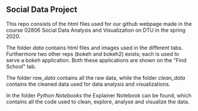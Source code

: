 ## Social Data Project

This repo consists of the html files used for our github webpage made in the course 02806 Social Data Analysis and Visualization on DTU in the spring 2020.

The folder <i>data</i> contains html files and images used in the different tabs. Furthermore two other reps (bokeh and bokeh2) exists; each is used to serve a bokeh application. Both these applications are shown on the "Find School" tab. 

The folder <i>raw_data</i> contains all the raw data, while the folder <i>clean_data</i> contains the cleaned data used for data analysis and visualizations. 

In the folder <i> Python Notebooks </i> the Explainer Notebook can be found, which contains all the code used to clean, explore, analyse and visualize the data. 
